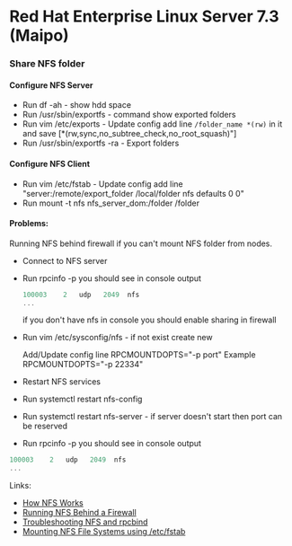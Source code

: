 # Red Hat Enterprise Linux Server 7.3 (Maipo)

### Share NFS folder
#### Configure NFS Server
* Run df -ah - show hdd space
* Run /usr/sbin/exportfs - command show exported folders
* Run vim /etc/exports - Update config add line ```/folder_name *(rw)``` in it and save [*(rw,sync,no_subtree_check,no_root_squash)"]
* Run /usr/sbin/exportfs -ra - Export folders

#### Configure NFS Client
* Run vim /etc/fstab - Update config add line "server:/remote/export_folder /local/folder nfs defaults 0 0" 
* Run mount -t nfs nfs_server_dom:/folder /folder

#### Problems: 
Running NFS behind firewall if you can't mount NFS folder from nodes.  

* Connect to NFS server
* Run rpcinfo -p you should see in console output
  ```javascript
  100003    2   udp   2049  nfs
  ...
  ```

  if you don't have  nfs in console you should enable sharing in firewall


* Run vim /etc/sysconfig/nfs - if not exist create new

  Add/Update config line RPCMOUNTDOPTS="-p port" 
  Example RPCMOUNTDOPTS="-p 22334"

* Restart NFS services 
* Run systemctl restart nfs-config
* Run systemctl restart nfs-server - if server doesn't start then port can be reserved

* Run rpcinfo -p you should see in console output
 ```javascript
 100003    2   udp   2049  nfs
 ...
 ```
 
 Links:
 * [How NFS Works](https://access.redhat.com/documentation/en-us/red_hat_enterprise_linux/6/html/storage_administration_guide/ch-nfs)
 * [Running NFS Behind a Firewall](https://access.redhat.com/documentation/en-us/red_hat_enterprise_linux/7/html/storage_administration_guide/nfs-serverconfig)
 * [Troubleshooting NFS and rpcbind](https://access.redhat.com/documentation/en-us/red_hat_enterprise_linux/7/html/storage_administration_guide/s2-nfs-methodology-portmap#s3-nfs-methodology-portmap-rpcinfo)
 * [Mounting NFS File Systems using /etc/fstab](https://access.redhat.com/documentation/en-us/red_hat_enterprise_linux/6/html/storage_administration_guide/nfs-clientconfig)

 
